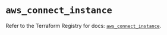 # `aws_connect_instance`

Refer to the Terraform Registry for docs: [`aws_connect_instance`](https://registry.terraform.io/providers/hashicorp/aws/5.84.0/docs/resources/connect_instance).
